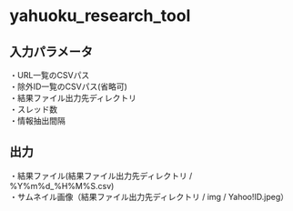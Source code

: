 # yahuoku_research_tool
## 入力パラメータ
・URL一覧のCSVパス  
・除外ID一覧のCSVパス(省略可)  
・結果ファイル出力先ディレクトリ  
・スレッド数  
・情報抽出間隔  

## 出力
・結果ファイル(結果ファイル出力先ディレクトリ / %Y%m%d_%H%M%S.csv)  
・サムネイル画像（結果ファイル出力先ディレクトリ / img / Yahoo!ID.jpeg） 
